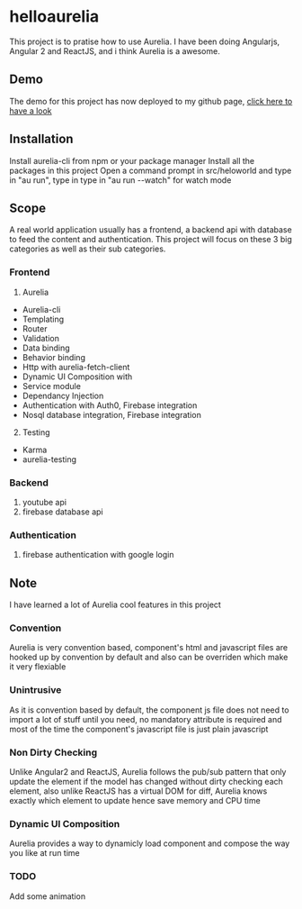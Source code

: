 # helloaurelia
This project is to pratise how to use Aurelia. I have been doing Angularjs, Angular 2 and ReactJS, and i think Aurelia is a awesome.

## Demo
The demo for this project has now deployed to my github page, [click here to have a look](https://mayuanyang.github.io)

## Installation
Install aurelia-cli from npm or your package manager
Install all the packages in this project
Open a command prompt in src/heloworld and type in "au run", type in type in "au run --watch" for watch mode


## Scope
A real world application usually has a frontend, a backend api with database to feed the content and authentication. This project will focus on these 3 big categories as well as their sub categories.

### Frontend
1. Aurelia
 * Aurelia-cli
 * Templating
 * Router
 * Validation
 * Data binding
 * Behavior binding
 * Http with aurelia-fetch-client
 * Dynamic UI Composition with <compose>
 * Service module
 * Dependancy Injection
 * Authentication with Auth0, Firebase integration
 * Nosql database integration, Firebase integration
2. Testing
 * Karma
 * aurelia-testing

### Backend
1. youtube api
2. firebase database api

### Authentication
1. firebase authentication with google login

## Note
I have learned a lot of Aurelia cool features in this project

### Convention
Aurelia is very convention based, component's html and javascript files are hooked up by convention by default and also can be overriden which make it very flexiable

### Unintrusive
As it is convention based by default, the component js file does not need to import a lot of stuff until you need, no mandatory attribute is required and most of the time the component's javascript file is just plain javascript

### Non Dirty Checking
Unlike Angular2 and ReactJS, Aurelia follows the pub/sub pattern that only update the element if the model has changed without dirty checking each element, also unlike ReactJS has a virtual DOM for diff, Aurelia knows exactly which element to update hence save memory and CPU time

### Dynamic UI Composition
Aurelia provides a way to dynamicly load component and compose the way you like at run time

### TODO
Add some animation
